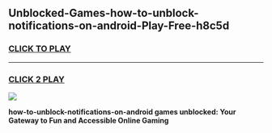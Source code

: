 
## Unblocked-Games-how-to-unblock-notifications-on-android-Play-Free-h8c5d
<h3>
<a href="https://premium76.site?title=how-to-unblock-notifications-on-android&ref=18A1">CLICK TO PLAY</a></h3>
<hr>

<h3>
<a href="https://premium76.site?title=how-to-unblock-notifications-on-android&ref=18A1">CLICK 2 PLAY</a>
  
</h3>

<a href="https://premium76.site?title=how-to-unblock-notifications-on-android&ref=18A1"><img src="https://clearcache.store/games.png"></a>


**how-to-unblock-notifications-on-android games unblocked: Your Gateway to Fun and Accessible Online Gaming**
